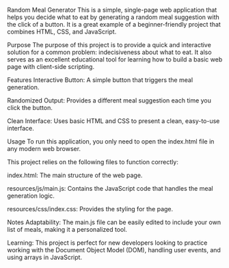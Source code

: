 Random Meal Generator
This is a simple, single-page web application that helps you decide what to eat by generating a random meal suggestion with the click of a button. It is a great example of a beginner-friendly project that combines HTML, CSS, and JavaScript.

Purpose
The purpose of this project is to provide a quick and interactive solution for a common problem: indecisiveness about what to eat. It also serves as an excellent educational tool for learning how to build a basic web page with client-side scripting.

Features
Interactive Button: A simple button that triggers the meal generation.

Randomized Output: Provides a different meal suggestion each time you click the button.

Clean Interface: Uses basic HTML and CSS to present a clean, easy-to-use interface.

Usage
To run this application, you only need to open the index.html file in any modern web browser.

This project relies on the following files to function correctly:

index.html: The main structure of the web page.

resources/js/main.js: Contains the JavaScript code that handles the meal generation logic.

resources/css/index.css: Provides the styling for the page.

Notes
Adaptability: The main.js file can be easily edited to include your own list of meals, making it a personalized tool.

Learning: This project is perfect for new developers looking to practice working with the Document Object Model (DOM), handling user events, and using arrays in JavaScript.
